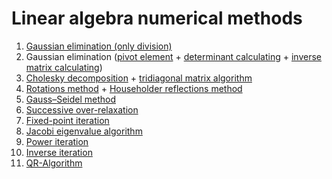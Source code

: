 # Linear algebra numerical methods
1. [Gaussian elimination (only division)](./gaussian_elimination/gaussian_elimination)
2. Gaussian elimination ([pivot element](./pivot_determinant_inverse/gaussian_elimination_pivot/gaussian_elimination_pivot) + [determinant calculating](./pivot_determinant_inverse/gaussian_elimination_determinant/gaussian_elimination_determinant/) + [inverse matrix calculating](./pivot_determinant_inverse/gaussian_elimination_inverse/gaussian_elimination_inverse/))
3. [Cholesky decomposition](./cholesky_tridiagonal/cholesky_decomposition/cholesky_decomposition/) + [tridiagonal matrix algorithm](./cholesky_tridiagonal/tridiagonal_matrix_algorithm/tridiagonal_matrix_algorithm/)
4. [Rotations method](./rotations_reflections/rotations_method/rotations_method) + [Householder reflections method](./rotations_reflections/householder_method/householder_method)
5. [Gauss–Seidel method](./gauss-seidel-method/gauss-seidel-method/)
6. [Successive over-relaxation](./successive-over-relaxation/successive-over-relaxation)
7. [Fixed-point iteration](./fixed-point-iteration/fixed-point-iteration)
8. [Jacobi eigenvalue algorithm]()
9. [Power iteration]()
10. [Inverse iteration]()
11. [QR-Algorithm]()
